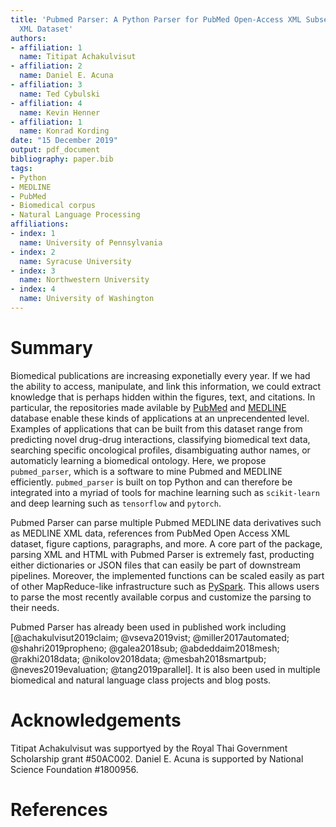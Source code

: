 ```yaml
---
title: 'Pubmed Parser: A Python Parser for PubMed Open-Access XML Subset and MEDLINE
  XML Dataset'
authors:
- affiliation: 1
  name: Titipat Achakulvisut
- affiliation: 2
  name: Daniel E. Acuna
- affiliation: 3
  name: Ted Cybulski
- affiliation: 4
  name: Kevin Henner
- affiliation: 1
  name: Konrad Kording
date: "15 December 2019"
output: pdf_document
bibliography: paper.bib
tags:
- Python
- MEDLINE
- PubMed
- Biomedical corpus
- Natural Language Processing
affiliations:
- index: 1
  name: University of Pennsylvania
- index: 2
  name: Syracuse University
- index: 3
  name: Northwestern University
- index: 4
  name: University of Washington
---
```


# Summary

Biomedical publications are increasing exponetially every year. If we had the ability to access, manipulate, and link this information, we could extract knowledge that is perhaps hidden within the figures, text, and citations. In particular, the repositories made avilable by [PubMed](https://pubmed.ncbi.nlm.nih.gov/) and [MEDLINE](https://www.nlm.nih.gov/bsd/medline.html) database enable these kinds of applications at an unprecendented level. Examples of applications that can be built from this dataset range from predicting novel drug-drug interactions, classifying biomedical text data, searching specific oncological profiles, disambiguating author names, or automaticly learning a biomedical ontology. Here, we propose `pubmed_parser`, which is a software to mine Pubmed and MEDLINE efficiently. `pubmed_parser` is built on top Python and can therefore be integrated into a myriad of tools for machine learning such as `scikit-learn` and deep learning such as `tensorflow` and `pytorch`.

Pubmed Parser can parse multiple Pubmed MEDLINE data derivatives such as MEDLINE XML data, references from PubMed Open Access XML dataset, figure captions, paragraphs, and more. A core part of the package, parsing XML and HTML with Pubmed Parser is extremely fast, producting either dictionaries or JSON files that can easily be part of downstream pipelines. Moreover, the implemented functions can be scaled easily as part of other MapReduce-like infrastructure such as [PySpark](https://spark.apache.org/). This allows users to parse the most recently available corpus and customize the parsing to their needs.

Pubmed Parser has already been used in published work including [@achakulvisut2019claim; @vseva2019vist; @miller2017automated; @shahri2019propheno; @galea2018sub; @abdeddaim2018mesh; @rakhi2018data; @nikolov2018data; @mesbah2018smartpub; @neves2019evaluation; @tang2019parallel]. It is also been used in multiple biomedical and natural language class projects and blog posts.

# Acknowledgements

Titipat Achakulvisut was supportyed by the Royal Thai Government Scholarship grant #50AC002. Daniel E. Acuna is supported by National Science Foundation #1800956.

# References
